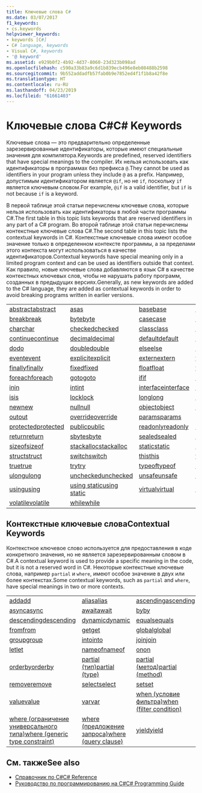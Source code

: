 ```yaml
---
title: Ключевые слова C#
ms.date: 03/07/2017
f1_keywords:
- cs.keywords
helpviewer_keywords:
- keywords [C#]
- C# language, keywords
- Visual C#, keywords
- '@ keyword'
ms.assetid: e929b0f2-4b92-4d37-8060-23d323b098ad
ms.openlocfilehash: c590a33b83a9c6d1b839ecb496e8eb08488b2598
ms.sourcegitcommit: 9b552addadfb57fab0b9e7852ed4f1f1b8a42f8e
ms.translationtype: HT
ms.contentlocale: ru-RU
ms.lasthandoff: 04/23/2019
ms.locfileid: "61661403"
---
```

# <a name="c-keywords"></a><span data-ttu-id="e45d5-102">Ключевые слова C#</span><span class="sxs-lookup"><span data-stu-id="e45d5-102">C# Keywords</span></span>
<span data-ttu-id="e45d5-103">Ключевые слова — это предварительно определенные зарезервированные идентификаторы, которые имеют специальные значения для компилятора.</span><span class="sxs-lookup"><span data-stu-id="e45d5-103">Keywords are predefined, reserved identifiers that have special meanings to the compiler.</span></span> <span data-ttu-id="e45d5-104">Их нельзя использовать как идентификаторы в программах без префикса `@`.</span><span class="sxs-lookup"><span data-stu-id="e45d5-104">They cannot be used as identifiers in your program unless they include `@` as a prefix.</span></span> <span data-ttu-id="e45d5-105">Например, допустимым идентификатором является `@if`, но не `if`, поскольку `if` является ключевым словом.</span><span class="sxs-lookup"><span data-stu-id="e45d5-105">For example, `@if` is a valid identifier, but `if` is not because `if` is a keyword.</span></span>  
  
 <span data-ttu-id="e45d5-106">В первой таблице этой статьи перечислены ключевые слова, которые нельзя использовать как идентификаторы в любой части программы C#.</span><span class="sxs-lookup"><span data-stu-id="e45d5-106">The first table in this topic lists keywords that are reserved identifiers in any part of a C# program.</span></span> <span data-ttu-id="e45d5-107">Во второй таблице этой статьи перечислены контекстные ключевые слова C#.</span><span class="sxs-lookup"><span data-stu-id="e45d5-107">The second table in this topic lists the contextual keywords in C#.</span></span> <span data-ttu-id="e45d5-108">Контекстные ключевые слова имеют особое значение только в определенном контексте программы, а за пределами этого контекста могут использоваться в качестве идентификаторов.</span><span class="sxs-lookup"><span data-stu-id="e45d5-108">Contextual keywords have special meaning only in a limited program context and can be used as identifiers outside that context.</span></span> <span data-ttu-id="e45d5-109">Как правило, новые ключевые слова добавляются в язык C# в качестве контекстных ключевых слов, чтобы не нарушать работу программ, созданных в предыдущих версиях.</span><span class="sxs-lookup"><span data-stu-id="e45d5-109">Generally, as new keywords are added to the C# language, they are added as contextual keywords in order to avoid breaking programs written in earlier versions.</span></span>  
  
|||||  
|---|---|---|---|  
|[<span data-ttu-id="e45d5-110">abstract</span><span class="sxs-lookup"><span data-stu-id="e45d5-110">abstract</span></span>](../../../csharp/language-reference/keywords/abstract.md)|[<span data-ttu-id="e45d5-111">as</span><span class="sxs-lookup"><span data-stu-id="e45d5-111">as</span></span>](../../../csharp/language-reference/keywords/as.md)|[<span data-ttu-id="e45d5-112">base</span><span class="sxs-lookup"><span data-stu-id="e45d5-112">base</span></span>](../../../csharp/language-reference/keywords/base.md)|[<span data-ttu-id="e45d5-113">bool</span><span class="sxs-lookup"><span data-stu-id="e45d5-113">bool</span></span>](../../../csharp/language-reference/keywords/bool.md)|  
|[<span data-ttu-id="e45d5-114">break</span><span class="sxs-lookup"><span data-stu-id="e45d5-114">break</span></span>](../../../csharp/language-reference/keywords/break.md)|[<span data-ttu-id="e45d5-115">byte</span><span class="sxs-lookup"><span data-stu-id="e45d5-115">byte</span></span>](../../../csharp/language-reference/keywords/byte.md)|[<span data-ttu-id="e45d5-116">case</span><span class="sxs-lookup"><span data-stu-id="e45d5-116">case</span></span>](../../../csharp/language-reference/keywords/switch.md)|[<span data-ttu-id="e45d5-117">catch</span><span class="sxs-lookup"><span data-stu-id="e45d5-117">catch</span></span>](../../../csharp/language-reference/keywords/try-catch.md)|  
|[<span data-ttu-id="e45d5-118">char</span><span class="sxs-lookup"><span data-stu-id="e45d5-118">char</span></span>](../../../csharp/language-reference/keywords/char.md)|[<span data-ttu-id="e45d5-119">checked</span><span class="sxs-lookup"><span data-stu-id="e45d5-119">checked</span></span>](../../../csharp/language-reference/keywords/checked.md)|[<span data-ttu-id="e45d5-120">class</span><span class="sxs-lookup"><span data-stu-id="e45d5-120">class</span></span>](../../../csharp/language-reference/keywords/class.md)|[<span data-ttu-id="e45d5-121">const</span><span class="sxs-lookup"><span data-stu-id="e45d5-121">const</span></span>](../../../csharp/language-reference/keywords/const.md)|  
|[<span data-ttu-id="e45d5-122">continue</span><span class="sxs-lookup"><span data-stu-id="e45d5-122">continue</span></span>](../../../csharp/language-reference/keywords/continue.md)|[<span data-ttu-id="e45d5-123">decimal</span><span class="sxs-lookup"><span data-stu-id="e45d5-123">decimal</span></span>](../../../csharp/language-reference/keywords/decimal.md)|[<span data-ttu-id="e45d5-124">default</span><span class="sxs-lookup"><span data-stu-id="e45d5-124">default</span></span>](../../../csharp/language-reference/keywords/default.md)|[<span data-ttu-id="e45d5-125">delegate</span><span class="sxs-lookup"><span data-stu-id="e45d5-125">delegate</span></span>](../../../csharp/language-reference/keywords/delegate.md)|  
|[<span data-ttu-id="e45d5-126">do</span><span class="sxs-lookup"><span data-stu-id="e45d5-126">do</span></span>](../../../csharp/language-reference/keywords/do.md)|[<span data-ttu-id="e45d5-127">double</span><span class="sxs-lookup"><span data-stu-id="e45d5-127">double</span></span>](../../../csharp/language-reference/keywords/double.md)|[<span data-ttu-id="e45d5-128">else</span><span class="sxs-lookup"><span data-stu-id="e45d5-128">else</span></span>](../../../csharp/language-reference/keywords/if-else.md)|[<span data-ttu-id="e45d5-129">enum</span><span class="sxs-lookup"><span data-stu-id="e45d5-129">enum</span></span>](../../../csharp/language-reference/keywords/enum.md)|  
|[<span data-ttu-id="e45d5-130">event</span><span class="sxs-lookup"><span data-stu-id="e45d5-130">event</span></span>](../../../csharp/language-reference/keywords/event.md)|[<span data-ttu-id="e45d5-131">explicit</span><span class="sxs-lookup"><span data-stu-id="e45d5-131">explicit</span></span>](../../../csharp/language-reference/keywords/explicit.md)|[<span data-ttu-id="e45d5-132">extern</span><span class="sxs-lookup"><span data-stu-id="e45d5-132">extern</span></span>](../../../csharp/language-reference/keywords/extern.md)|[<span data-ttu-id="e45d5-133">false</span><span class="sxs-lookup"><span data-stu-id="e45d5-133">false</span></span>](../../../csharp/language-reference/keywords/false.md)|  
|[<span data-ttu-id="e45d5-134">finally</span><span class="sxs-lookup"><span data-stu-id="e45d5-134">finally</span></span>](../../../csharp/language-reference/keywords/try-finally.md)|[<span data-ttu-id="e45d5-135">fixed</span><span class="sxs-lookup"><span data-stu-id="e45d5-135">fixed</span></span>](../../../csharp/language-reference/keywords/fixed-statement.md)|[<span data-ttu-id="e45d5-136">float</span><span class="sxs-lookup"><span data-stu-id="e45d5-136">float</span></span>](../../../csharp/language-reference/keywords/float.md)|[<span data-ttu-id="e45d5-137">for</span><span class="sxs-lookup"><span data-stu-id="e45d5-137">for</span></span>](../../../csharp/language-reference/keywords/for.md)|  
|[<span data-ttu-id="e45d5-138">foreach</span><span class="sxs-lookup"><span data-stu-id="e45d5-138">foreach</span></span>](../../../csharp/language-reference/keywords/foreach-in.md)|[<span data-ttu-id="e45d5-139">goto</span><span class="sxs-lookup"><span data-stu-id="e45d5-139">goto</span></span>](../../../csharp/language-reference/keywords/goto.md)|[<span data-ttu-id="e45d5-140">if</span><span class="sxs-lookup"><span data-stu-id="e45d5-140">if</span></span>](../../../csharp/language-reference/keywords/if-else.md)|[<span data-ttu-id="e45d5-141">implicit</span><span class="sxs-lookup"><span data-stu-id="e45d5-141">implicit</span></span>](../../../csharp/language-reference/keywords/implicit.md)|  
|[<span data-ttu-id="e45d5-142">in</span><span class="sxs-lookup"><span data-stu-id="e45d5-142">in</span></span>](../../../csharp/language-reference/keywords/in.md)|[<span data-ttu-id="e45d5-143">int</span><span class="sxs-lookup"><span data-stu-id="e45d5-143">int</span></span>](../../../csharp/language-reference/keywords/int.md)|[<span data-ttu-id="e45d5-144">interface</span><span class="sxs-lookup"><span data-stu-id="e45d5-144">interface</span></span>](../../../csharp/language-reference/keywords/interface.md)|[<span data-ttu-id="e45d5-145">internal</span><span class="sxs-lookup"><span data-stu-id="e45d5-145">internal</span></span>](../../../csharp/language-reference/keywords/internal.md)|
|[<span data-ttu-id="e45d5-146">is</span><span class="sxs-lookup"><span data-stu-id="e45d5-146">is</span></span>](../../../csharp/language-reference/keywords/is.md)|[<span data-ttu-id="e45d5-147">lock</span><span class="sxs-lookup"><span data-stu-id="e45d5-147">lock</span></span>](../../../csharp/language-reference/keywords/lock-statement.md)|[<span data-ttu-id="e45d5-148">long</span><span class="sxs-lookup"><span data-stu-id="e45d5-148">long</span></span>](../../../csharp/language-reference/keywords/long.md)|[<span data-ttu-id="e45d5-149">namespace</span><span class="sxs-lookup"><span data-stu-id="e45d5-149">namespace</span></span>](../../../csharp/language-reference/keywords/namespace.md)|
|[<span data-ttu-id="e45d5-150">new</span><span class="sxs-lookup"><span data-stu-id="e45d5-150">new</span></span>](../../../csharp/language-reference/keywords/new.md)|[<span data-ttu-id="e45d5-151">null</span><span class="sxs-lookup"><span data-stu-id="e45d5-151">null</span></span>](../../../csharp/language-reference/keywords/null.md)|[<span data-ttu-id="e45d5-152">object</span><span class="sxs-lookup"><span data-stu-id="e45d5-152">object</span></span>](../../../csharp/language-reference/keywords/object.md)|[<span data-ttu-id="e45d5-153">operator</span><span class="sxs-lookup"><span data-stu-id="e45d5-153">operator</span></span>](../../../csharp/language-reference/keywords/operator.md)|
|[<span data-ttu-id="e45d5-154">out</span><span class="sxs-lookup"><span data-stu-id="e45d5-154">out</span></span>](../../../csharp/language-reference/keywords/out.md)|[<span data-ttu-id="e45d5-155">override</span><span class="sxs-lookup"><span data-stu-id="e45d5-155">override</span></span>](../../../csharp/language-reference/keywords/override.md)|[<span data-ttu-id="e45d5-156">params</span><span class="sxs-lookup"><span data-stu-id="e45d5-156">params</span></span>](../../../csharp/language-reference/keywords/params.md)|[<span data-ttu-id="e45d5-157">private</span><span class="sxs-lookup"><span data-stu-id="e45d5-157">private</span></span>](../../../csharp/language-reference/keywords/private.md)|
|[<span data-ttu-id="e45d5-158">protected</span><span class="sxs-lookup"><span data-stu-id="e45d5-158">protected</span></span>](../../../csharp/language-reference/keywords/protected.md)|[<span data-ttu-id="e45d5-159">public</span><span class="sxs-lookup"><span data-stu-id="e45d5-159">public</span></span>](../../../csharp/language-reference/keywords/public.md)|[<span data-ttu-id="e45d5-160">readonly</span><span class="sxs-lookup"><span data-stu-id="e45d5-160">readonly</span></span>](../../../csharp/language-reference/keywords/readonly.md)|[<span data-ttu-id="e45d5-161">ref</span><span class="sxs-lookup"><span data-stu-id="e45d5-161">ref</span></span>](../../../csharp/language-reference/keywords/ref.md)|
|[<span data-ttu-id="e45d5-162">return</span><span class="sxs-lookup"><span data-stu-id="e45d5-162">return</span></span>](../../../csharp/language-reference/keywords/return.md)|[<span data-ttu-id="e45d5-163">sbyte</span><span class="sxs-lookup"><span data-stu-id="e45d5-163">sbyte</span></span>](../../../csharp/language-reference/keywords/sbyte.md)|[<span data-ttu-id="e45d5-164">sealed</span><span class="sxs-lookup"><span data-stu-id="e45d5-164">sealed</span></span>](../../../csharp/language-reference/keywords/sealed.md)|[<span data-ttu-id="e45d5-165">short</span><span class="sxs-lookup"><span data-stu-id="e45d5-165">short</span></span>](../../../csharp/language-reference/keywords/short.md)||
[<span data-ttu-id="e45d5-166">sizeof</span><span class="sxs-lookup"><span data-stu-id="e45d5-166">sizeof</span></span>](../../../csharp/language-reference/keywords/sizeof.md)|[<span data-ttu-id="e45d5-167">stackalloc</span><span class="sxs-lookup"><span data-stu-id="e45d5-167">stackalloc</span></span>](../../../csharp/language-reference/keywords/stackalloc.md)|[<span data-ttu-id="e45d5-168">static</span><span class="sxs-lookup"><span data-stu-id="e45d5-168">static</span></span>](../../../csharp/language-reference/keywords/static.md)|[<span data-ttu-id="e45d5-169">string</span><span class="sxs-lookup"><span data-stu-id="e45d5-169">string</span></span>](../../../csharp/language-reference/keywords/string.md)|
|[<span data-ttu-id="e45d5-170">struct</span><span class="sxs-lookup"><span data-stu-id="e45d5-170">struct</span></span>](../../../csharp/language-reference/keywords/struct.md)|[<span data-ttu-id="e45d5-171">switch</span><span class="sxs-lookup"><span data-stu-id="e45d5-171">switch</span></span>](../../../csharp/language-reference/keywords/switch.md)|[<span data-ttu-id="e45d5-172">this</span><span class="sxs-lookup"><span data-stu-id="e45d5-172">this</span></span>](../../../csharp/language-reference/keywords/this.md)|[<span data-ttu-id="e45d5-173">throw</span><span class="sxs-lookup"><span data-stu-id="e45d5-173">throw</span></span>](../../../csharp/language-reference/keywords/throw.md)|
|[<span data-ttu-id="e45d5-174">true</span><span class="sxs-lookup"><span data-stu-id="e45d5-174">true</span></span>](../../../csharp/language-reference/keywords/true.md)|[<span data-ttu-id="e45d5-175">try</span><span class="sxs-lookup"><span data-stu-id="e45d5-175">try</span></span>](../../../csharp/language-reference/keywords/try-catch.md)|[<span data-ttu-id="e45d5-176">typeof</span><span class="sxs-lookup"><span data-stu-id="e45d5-176">typeof</span></span>](../../../csharp/language-reference/keywords/typeof.md)|[<span data-ttu-id="e45d5-177">uint</span><span class="sxs-lookup"><span data-stu-id="e45d5-177">uint</span></span>](../../../csharp/language-reference/keywords/uint.md)|
|[<span data-ttu-id="e45d5-178">ulong</span><span class="sxs-lookup"><span data-stu-id="e45d5-178">ulong</span></span>](../../../csharp/language-reference/keywords/ulong.md)|[<span data-ttu-id="e45d5-179">unchecked</span><span class="sxs-lookup"><span data-stu-id="e45d5-179">unchecked</span></span>](../../../csharp/language-reference/keywords/unchecked.md)|[<span data-ttu-id="e45d5-180">unsafe</span><span class="sxs-lookup"><span data-stu-id="e45d5-180">unsafe</span></span>](../../../csharp/language-reference/keywords/unsafe.md)|[<span data-ttu-id="e45d5-181">ushort</span><span class="sxs-lookup"><span data-stu-id="e45d5-181">ushort</span></span>](../../../csharp/language-reference/keywords/ushort.md)|
|[<span data-ttu-id="e45d5-182">using</span><span class="sxs-lookup"><span data-stu-id="e45d5-182">using</span></span>](../../../csharp/language-reference/keywords/using.md)|[<span data-ttu-id="e45d5-183">using static</span><span class="sxs-lookup"><span data-stu-id="e45d5-183">using static</span></span>](using-static.md)|[<span data-ttu-id="e45d5-184">virtual</span><span class="sxs-lookup"><span data-stu-id="e45d5-184">virtual</span></span>](../../../csharp/language-reference/keywords/virtual.md)|[<span data-ttu-id="e45d5-185">void</span><span class="sxs-lookup"><span data-stu-id="e45d5-185">void</span></span>](../../../csharp/language-reference/keywords/void.md)|
|[<span data-ttu-id="e45d5-186">volatile</span><span class="sxs-lookup"><span data-stu-id="e45d5-186">volatile</span></span>](../../../csharp/language-reference/keywords/volatile.md)|[<span data-ttu-id="e45d5-187">while</span><span class="sxs-lookup"><span data-stu-id="e45d5-187">while</span></span>](../../../csharp/language-reference/keywords/while.md)|

## <a name="contextual-keywords"></a><span data-ttu-id="e45d5-188">Контекстные ключевые слова</span><span class="sxs-lookup"><span data-stu-id="e45d5-188">Contextual Keywords</span></span>  
 <span data-ttu-id="e45d5-189">Контекстное ключевое слово используется для предоставления в коде конкретного значения, но не является зарезервированным словом в C#.</span><span class="sxs-lookup"><span data-stu-id="e45d5-189">A contextual keyword is used to provide a specific meaning in the code, but it is not a reserved word in C#.</span></span> <span data-ttu-id="e45d5-190">Некоторые контекстные ключевые слова, например `partial` и `where`, имеют особое значение в двух или более контекстах.</span><span class="sxs-lookup"><span data-stu-id="e45d5-190">Some contextual keywords, such as `partial` and `where`, have special meanings in two or more contexts.</span></span>  
  
||||  
|---|---|---|  
|[<span data-ttu-id="e45d5-191">add</span><span class="sxs-lookup"><span data-stu-id="e45d5-191">add</span></span>](add.md)|[<span data-ttu-id="e45d5-192">alias</span><span class="sxs-lookup"><span data-stu-id="e45d5-192">alias</span></span>](extern-alias.md)|[<span data-ttu-id="e45d5-193">ascending</span><span class="sxs-lookup"><span data-stu-id="e45d5-193">ascending</span></span>](ascending.md)|
|[<span data-ttu-id="e45d5-194">async</span><span class="sxs-lookup"><span data-stu-id="e45d5-194">async</span></span>](async.md)|[<span data-ttu-id="e45d5-195">await</span><span class="sxs-lookup"><span data-stu-id="e45d5-195">await</span></span>](await.md)|[<span data-ttu-id="e45d5-196">by</span><span class="sxs-lookup"><span data-stu-id="e45d5-196">by</span></span>](by.md)|
|[<span data-ttu-id="e45d5-197">descending</span><span class="sxs-lookup"><span data-stu-id="e45d5-197">descending</span></span>](descending.md)|[<span data-ttu-id="e45d5-198">dynamic</span><span class="sxs-lookup"><span data-stu-id="e45d5-198">dynamic</span></span>](dynamic.md)|[<span data-ttu-id="e45d5-199">equals</span><span class="sxs-lookup"><span data-stu-id="e45d5-199">equals</span></span>](equals.md)|
|[<span data-ttu-id="e45d5-200">from</span><span class="sxs-lookup"><span data-stu-id="e45d5-200">from</span></span>](from-clause.md)|[<span data-ttu-id="e45d5-201">get</span><span class="sxs-lookup"><span data-stu-id="e45d5-201">get</span></span>](get.md)|[<span data-ttu-id="e45d5-202">global</span><span class="sxs-lookup"><span data-stu-id="e45d5-202">global</span></span>](global.md)|
|[<span data-ttu-id="e45d5-203">group</span><span class="sxs-lookup"><span data-stu-id="e45d5-203">group</span></span>](group-clause.md)|[<span data-ttu-id="e45d5-204">into</span><span class="sxs-lookup"><span data-stu-id="e45d5-204">into</span></span>](into.md)|[<span data-ttu-id="e45d5-205">join</span><span class="sxs-lookup"><span data-stu-id="e45d5-205">join</span></span>](join-clause.md)|
|[<span data-ttu-id="e45d5-206">let</span><span class="sxs-lookup"><span data-stu-id="e45d5-206">let</span></span>](let-clause.md)|[<span data-ttu-id="e45d5-207">nameof</span><span class="sxs-lookup"><span data-stu-id="e45d5-207">nameof</span></span>](nameof.md)|[<span data-ttu-id="e45d5-208">on</span><span class="sxs-lookup"><span data-stu-id="e45d5-208">on</span></span>](on.md)|
|[<span data-ttu-id="e45d5-209">orderby</span><span class="sxs-lookup"><span data-stu-id="e45d5-209">orderby</span></span>](orderby-clause.md)|[<span data-ttu-id="e45d5-210">partial (тип)</span><span class="sxs-lookup"><span data-stu-id="e45d5-210">partial (type)</span></span>](partial-type.md)|[<span data-ttu-id="e45d5-211">partial (метод)</span><span class="sxs-lookup"><span data-stu-id="e45d5-211">partial (method)</span></span>](partial-method.md)|
|[<span data-ttu-id="e45d5-212">remove</span><span class="sxs-lookup"><span data-stu-id="e45d5-212">remove</span></span>](remove.md)|[<span data-ttu-id="e45d5-213">select</span><span class="sxs-lookup"><span data-stu-id="e45d5-213">select</span></span>](select-clause.md)|[<span data-ttu-id="e45d5-214">set</span><span class="sxs-lookup"><span data-stu-id="e45d5-214">set</span></span>](set.md)|
|[<span data-ttu-id="e45d5-215">value</span><span class="sxs-lookup"><span data-stu-id="e45d5-215">value</span></span>](value.md)|[<span data-ttu-id="e45d5-216">var</span><span class="sxs-lookup"><span data-stu-id="e45d5-216">var</span></span>](var.md)|[<span data-ttu-id="e45d5-217">when (условие фильтра)</span><span class="sxs-lookup"><span data-stu-id="e45d5-217">when (filter condition)</span></span>](when.md)|
|[<span data-ttu-id="e45d5-218">where (ограничение универсального типа)</span><span class="sxs-lookup"><span data-stu-id="e45d5-218">where (generic type constraint)</span></span>](where-generic-type-constraint.md)|[<span data-ttu-id="e45d5-219">where (предложение запроса)</span><span class="sxs-lookup"><span data-stu-id="e45d5-219">where (query clause)</span></span>](where-clause.md)|[<span data-ttu-id="e45d5-220">yield</span><span class="sxs-lookup"><span data-stu-id="e45d5-220">yield</span></span>](yield.md)|
  
## <a name="see-also"></a><span data-ttu-id="e45d5-221">См. также</span><span class="sxs-lookup"><span data-stu-id="e45d5-221">See also</span></span>

- [<span data-ttu-id="e45d5-222">Справочник по C#</span><span class="sxs-lookup"><span data-stu-id="e45d5-222">C# Reference</span></span>](../../../csharp/language-reference/index.md)
- [<span data-ttu-id="e45d5-223">Руководство по программированию на C#</span><span class="sxs-lookup"><span data-stu-id="e45d5-223">C# Programming Guide</span></span>](../../../csharp/programming-guide/index.md)
